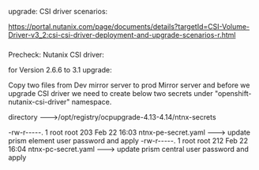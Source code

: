 
upgrade: CSI driver scenarios:

https://portal.nutanix.com/page/documents/details?targetId=CSI-Volume-Driver-v3_2:csi-csi-driver-deployment-and-upgrade-scenarios-r.html


###
Precheck: Nutanix CSI driver:
 
for Version 2.6.6 to 3.1 upgrade:

Copy two files from Dev mirror server to prod Mirror server and before we upgrade CSI driver we need to create below two secrets under "openshift-nutanix-csi-driver" namespace.

directory --->/opt/registry/ocpupgrade-4.13-4.14/ntnx-secrets

-rw-r-----. 1 root root 203 Feb 22 16:03 ntnx-pe-secret.yaml      ---> update prism element user password and apply
-rw-r-----. 1 root root 212 Feb 22 16:04 ntnx-pc-secret.yaml      ---> update prism central user password and apply
